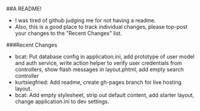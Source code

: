 ##A README!

* I was tired of github judging me for not having a readme.
* Also, this is a good place to track individual changes, please top-post your changes to the "Recent Changes" list.

###Recent Changes

* bcat: Put database config in application.ini, add prototype of user model and auth service, write action helper to verify user credentials from controllers, show flash messages in layout.phtml, add empty search controller
* kurtsiegfried: Add readme, create gh-pages branch for live hosting layout.
* bcat: Add empty stylesheet, strip out default content, add starter layout, change application.ini to dev settings.
